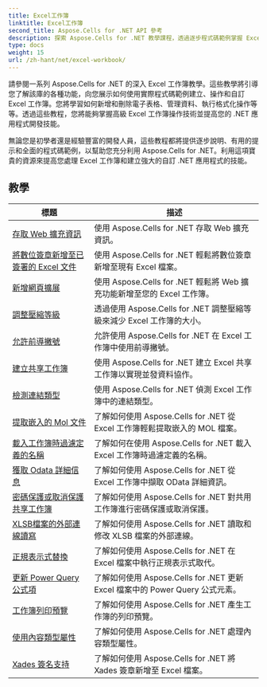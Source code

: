 ```yaml
---
title: Excel工作簿
linktitle: Excel工作簿
second_title: Aspose.Cells for .NET API 參考
description: 探索 Aspose.Cells for .NET 教學課程，透過逐步程式碼範例掌握 Excel 工作簿的使用。
type: docs
weight: 15
url: /zh-hant/net/excel-workbook/
---
```

請參閱一系列 Aspose.Cells for .NET 的深入 Excel 工作簿教學。這些教學將引導您了解該庫的各種功能，向您展示如何使用實際程式碼範例建立、操作和自訂 Excel 工作簿。您將學習如何新增和刪除電子表格、管理資料、執行格式化操作等等。透過這些教程，您將能夠掌握高級 Excel 工作簿操作技術並提高您的 .NET 應用程式開發技能。

無論您是初學者還是經驗豐富的開發人員，這些教程都將提供逐步說明、有用的提示和全面的程式碼範例，以幫助您充分利用 Aspose.Cells for .NET。利用這項寶貴的資源來提高您處理 Excel 工作簿和建立強大的自訂 .NET 應用程式的技能。

## 教學 
| 標題 | 描述 |
| --- | --- |
| [存取 Web 擴充資訊](./access-web-extension-information/) | 使用 Aspose.Cells for .NET 存取 Web 擴充資訊。 |  
| [將數位簽章新增至已簽署的 Excel 文件](./add-digital-signature-to-an-already-signed-excel-file/) | 使用 Aspose.Cells for .NET 輕鬆將數位簽章新增至現有 Excel 檔案。 |  
| [新增網頁擴展](./add-web-extension/) | 使用 Aspose.Cells for .NET 輕鬆將 Web 擴充功能新增至您的 Excel 工作簿。 |  
| [調整壓縮等級](./adjust-compression-level/) | 透過使用 Aspose.Cells for .NET 調整壓縮等級來減少 Excel 工作簿的大小。 |  
| [允許前導撇號](./allow-leading-apostrophe/) | 允許使用 Aspose.Cells for .NET 在 Excel 工作簿中使用前導撇號。 |  
| [建立共享工作簿](./create-shared-workbook/) | 使用 Aspose.Cells for .NET 建立 Excel 共享工作簿以實現並發資料協作。 |  
| [檢測連結類型](./detect-link-types/) | 使用 Aspose.Cells for .NET 偵測 Excel 工作簿中的連結類型。 |  
| [提取嵌入的 Mol 文件](./extract-embedded-mol-file/) | 了解如何使用 Aspose.Cells for .NET 從 Excel 工作簿輕鬆提取嵌入的 MOL 檔案。 |  
| [載入工作簿時過濾定義的名稱](./filter-defined-names-while-loading-workbook/) | 了解如何在使用 Aspose.Cells for .NET 載入 Excel 工作簿時過濾定義的名稱。 |  
| [獲取 Odata 詳細信息](./get-odata-details/) | 了解如何使用 Aspose.Cells for .NET 從 Excel 工作簿中擷取 OData 詳細資訊。 |  
| [密碼保護或取消保護共享工作簿](./password-protect-or-unprotect-shared-workbook/) | 了解如何使用 Aspose.Cells for .NET 對共用工作簿進行密碼保護或取消保護。 |  
| [XLSB檔案的外部連線讀寫](./read-and-write-external-connection-of-xlsb-file/) | 了解如何使用 Aspose.Cells for .NET 讀取和修改 XLSB 檔案的外部連線。 |  
| [正規表示式替換](./regex-replace/) | 了解如何使用 Aspose.Cells for .NET 在 Excel 檔案中執行正規表示式取代。 |  
| [更新 Power Query 公式項](./update-power-query-formula-item/) | 了解如何使用 Aspose.Cells for .NET 更新 Excel 檔案中的 Power Query 公式元素。 |  
| [工作簿列印預覽](./workbook-print-preview/) | 了解如何使用 Aspose.Cells for .NET 產生工作簿的列印預覽。 |  
| [使用內容類型屬性](./working-with-content-type-properties/) | 了解如何使用 Aspose.Cells for .NET 處理內容類型屬性。 |  
| [Xades 簽名支持](./xades-signature-support/) | 了解如何使用 Aspose.Cells for .NET 將 Xades 簽章新增至 Excel 檔案。 |  